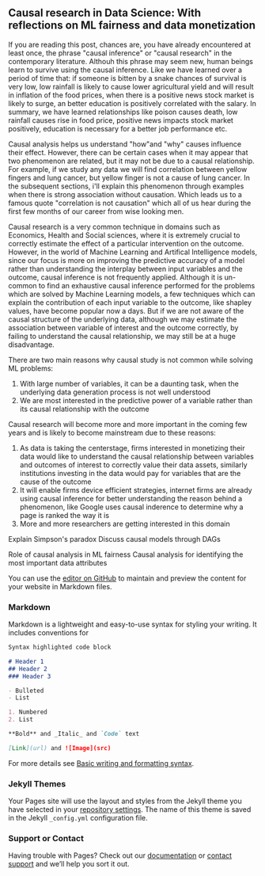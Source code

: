 ## Causal research in Data Science: With reflections on ML fairness and data monetization

If you are reading this post, chances are, you have already encountered at least once, the phrase "causal inference" or "causal research" in the contemporary literature. Althouh this phrase may seem new, human beings learn to survive using the causal inference. Like we have learned over a period of time that: if someone is bitten by a snake chances of survival is very low, low rainfall is likely to cause lower agricultural yield and will result in inflation of the food prices, when there is a positive news stock market is likely to surge, an better education is positively correlated with the salary. In summary, we have learned relationships like poison causes death, low rainfall causes rise in food price, positive news impacts stock market positively, education is necessary for a better job performance etc. 

Causal analysis helps us understand "how"and "why" causes influence their effect. However, there can be certain cases when it may appear that two phenomenon are related, but it may not be due to a causal relationship. For example, if we study any data we will find correlation between yellow fingers and lung cancer, but yellow finger is not a cause of lung cancer.
In the subsequent sections, i'll explain this phenomenon through examples when there is strong association without causation. Which leads us to a famous quote "correlation is not causation" which all of us hear during the first few months of our career from wise looking men.



Causal research is a very common technique in domains such as Economics, Health and Social sciences, where it is extremely crucial to correctly estimate the effect of a particular intervention on the outcome. However, in the world of Machine Learning and Artifical Intelligence models, since our focus is more on improving the predictive accuracy of a model rather than understanding the interplay between input variables and the outcome, causal inference is not frequently applied. 
Although it is un-common to find an exhaustive causal inference performed for the problems which are solved by Machine Learning models, a few techniques which can explain the contribution of each input variable to the outcome, like shapley values, have become popular now a days. But if we are not aware of the causal structure of the underlying data, although we may estimate the association between variable of interest and the outcome correctly, by failing to understand the causal relationship, we may still be at a huge disadvantage.



There are two main reasons why causal study is not common while solving ML problems:
1. With large number of variables, it can be a daunting task, when the underlying data generation process is not well understood
2. We are most interested in the predictive power of a variable rather than its causal relationship with the outcome

Causal research will become more and more important in the coming few years and is likely to become mainstream due to these reasons:
1. As data is taking the centerstage, firms interested in monetizing their data would like to understand the causal relationship between variables and outcomes of interest to correctly value their data assets, similarly institutions investing in the data would pay for variables that are the cause of the outcome
2. It will enable firms device efficient strategies, internet firms are already using causal inference for better understanding the reason behind a phenomenon, like Google uses causal inderence to determine why a page is ranked the way it is
3. More and more researchers are getting interested in this domain

Explain Simpson's paradox
Discuss causal models through DAGs

Role of causal analysis in ML fairness
Causal analysis for identifying the most important data attributes








You can use the [editor on GitHub](https://github.com/codesrepo/codesrepo.github.io/edit/main/index.md) to maintain and preview the content for your website in Markdown files.


### Markdown

Markdown is a lightweight and easy-to-use syntax for styling your writing. It includes conventions for

```markdown
Syntax highlighted code block

# Header 1
## Header 2
### Header 3

- Bulleted
- List

1. Numbered
2. List

**Bold** and _Italic_ and `Code` text

[Link](url) and ![Image](src)
```

For more details see [Basic writing and formatting syntax](https://docs.github.com/en/github/writing-on-github/getting-started-with-writing-and-formatting-on-github/basic-writing-and-formatting-syntax).

### Jekyll Themes

Your Pages site will use the layout and styles from the Jekyll theme you have selected in your [repository settings](https://github.com/codesrepo/codesrepo.github.io/settings/pages). The name of this theme is saved in the Jekyll `_config.yml` configuration file.

### Support or Contact

Having trouble with Pages? Check out our [documentation](https://docs.github.com/categories/github-pages-basics/) or [contact support](https://support.github.com/contact) and we’ll help you sort it out.
